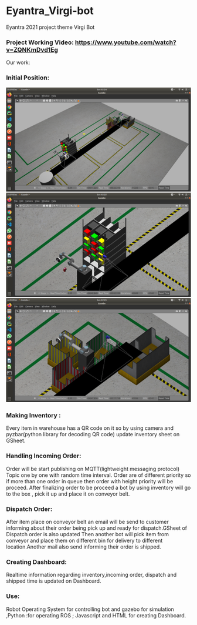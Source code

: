 # Eyantra_Virgi-bot
Eyantra 2021 project theme Virgi Bot
### Project Working Video: https://www.youtube.com/watch?v=ZQNKmDvd1Eg

Our work:
### Initial Position:
<img src="/image_readme/initial.png">
<img src="/image_readme/bot1+shelf.png">
<img src="/image_readme/bot2.png">

### Making Inventory :
Every item in warehouse has a QR code on it so by using camera and pyzbar(python library for decoding QR code) update inventory sheet on GSheet.

### Handling Incoming Order:
Order will be start publishing on MQTT(lightweight messaging protocol) Topic one by one with random time interval. Order are of different priority so if more than one order in queue then order with height priority will be proceed.
After finalizing order to be proceed a bot by using inventory will go to the box , pick it up and place it on conveyor belt.

### Dispatch Order:
After item place on conveyor belt an email will be send to customer informing about their order being pick up and ready for dispatch.GSheet of Dispatch order is also updated
Then another bot will pick item from conveyor and place them on different bin for delivery to different location.Another mail also send informing their order is shipped.

### Creating Dashboard:
Realtime information regarding inventory,incoming order, dispatch and shipped time is updated on Dashboard.

### Use: 
Robot Operating System for controlling bot and gazebo for simulation ,Python :for operating ROS ; Javascript and HTML for creating Dashboard.
